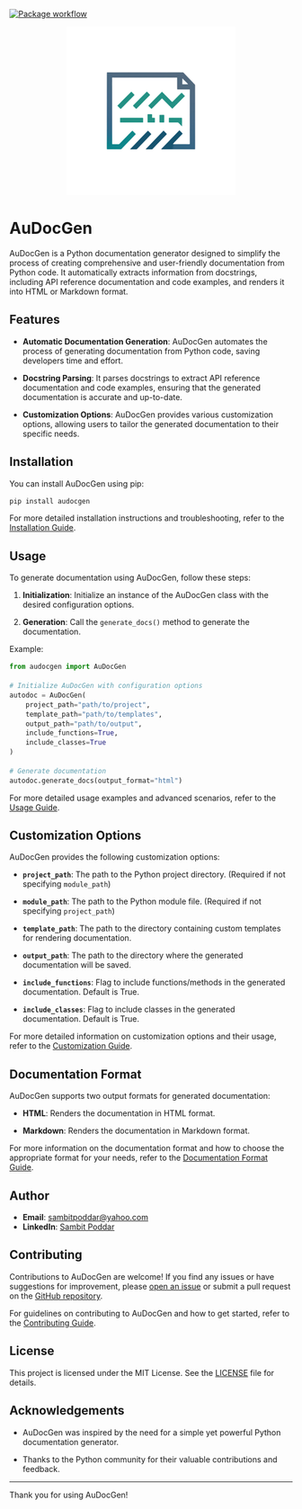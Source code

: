 [![Package workflow](https://github.com/sambitpoddar/audocgen/actions/workflows/python-package.yml/badge.svg?branch=main)](https://github.com/sambitpoddar/audocgen/actions/workflows/python-package.yml)
<center><img src="assets/audocgenlogo.png" alt="AuDocGen Logo" width="300"/></center>

# AuDocGen

AuDocGen is a Python documentation generator designed to simplify the process of creating comprehensive and user-friendly documentation from Python code. It automatically extracts information from docstrings, including API reference documentation and code examples, and renders it into HTML or Markdown format.

## Features

- **Automatic Documentation Generation**: AuDocGen automates the process of generating documentation from Python code, saving developers time and effort.
  
- **Docstring Parsing**: It parses docstrings to extract API reference documentation and code examples, ensuring that the generated documentation is accurate and up-to-date.
  
- **Customization Options**: AuDocGen provides various customization options, allowing users to tailor the generated documentation to their specific needs.

## Installation

You can install AuDocGen using pip:

```bash
pip install audocgen
```

For more detailed installation instructions and troubleshooting, refer to the [Installation Guide](docs/installation.md).

## Usage

To generate documentation using AuDocGen, follow these steps:

1. **Initialization**: Initialize an instance of the AuDocGen class with the desired configuration options.
  
2. **Generation**: Call the `generate_docs()` method to generate the documentation.

Example:

```python
from audocgen import AuDocGen

# Initialize AuDocGen with configuration options
autodoc = AuDocGen(
    project_path="path/to/project",
    template_path="path/to/templates",
    output_path="path/to/output",
    include_functions=True,
    include_classes=True
)

# Generate documentation
autodoc.generate_docs(output_format="html")
```

For more detailed usage examples and advanced scenarios, refer to the [Usage Guide](docs/usage.md).

## Customization Options

AuDocGen provides the following customization options:

- **`project_path`**: The path to the Python project directory. (Required if not specifying `module_path`)

- **`module_path`**: The path to the Python module file. (Required if not specifying `project_path`)

- **`template_path`**: The path to the directory containing custom templates for rendering documentation.

- **`output_path`**: The path to the directory where the generated documentation will be saved.

- **`include_functions`**: Flag to include functions/methods in the generated documentation. Default is True.

- **`include_classes`**: Flag to include classes in the generated documentation. Default is True.

For more detailed information on customization options and their usage, refer to the [Customization Guide](docs/customization.md).

## Documentation Format

AuDocGen supports two output formats for generated documentation:

- **HTML**: Renders the documentation in HTML format.

- **Markdown**: Renders the documentation in Markdown format.

For more information on the documentation format and how to choose the appropriate format for your needs, refer to the [Documentation Format Guide](docs/docuformatguide.md).

## Author

- **Email**: [sambitpoddar@yahoo.com](mailto:sambitpoddar@yahoo.com)
- **LinkedIn**: [Sambit Poddar](https://linkedin.com/in/sambitpoddar)

## Contributing

Contributions to AuDocGen are welcome! If you find any issues or have suggestions for improvement, please [open an issue](https://github.com/sambitpoddar/audocgen/issues) or submit a pull request on the [GitHub repository](https://github.com/sambitpoddar/audocgen).

For guidelines on contributing to AuDocGen and how to get started, refer to the [Contributing Guide](CONTRIBUTING.md).

## License

This project is licensed under the MIT License. See the [LICENSE](LICENSE) file for details.

## Acknowledgements

- AuDocGen was inspired by the need for a simple yet powerful Python documentation generator.

- Thanks to the Python community for their valuable contributions and feedback.

---

Thank you for using AuDocGen!
